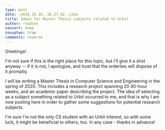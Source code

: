 ```yaml
---
type: post
date: ~2018.10.16..16.27.42..c2ea
title: Ideas for Master Thesis subjects related to Urbit
author: ~todten
navsort: bump
navuptwo: true
comments: reverse
---
```


Greetings!

I'm not sure if this is the right place for this topic, but I'll give it a shot anyway -- if it is not, I apologize, and trust that the orderlies will dispose of it promptly. 

I will be writing a Master Thesis in Computer Science and Engineering in the spring of 2020. This includes a research project spanning 20 40-hour weeks, and an academic paper describing the project. The idea of selecting as a subject something related to Urbit occurred to me, and that is why I am now posting here in order to gather some suggestions for potential research subjects. 

I'm sure I'm not the only CS student with an Urbit interest, so with some luck, it might be beneficial to others, too.  In any case - thanks in advance!